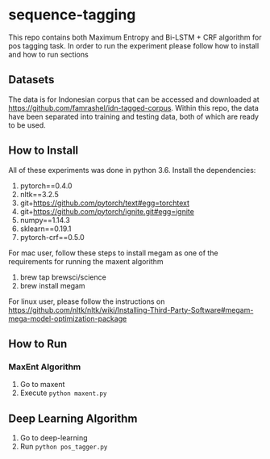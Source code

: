 # sequence-tagging

This repo contains both Maximum Entropy and Bi-LSTM + CRF algorithm for pos tagging task. In order to run the experiment please follow how to install and how to run sections

## Datasets
The data is for Indonesian corpus that can be accessed and downloaded at https://github.com/famrashel/idn-tagged-corpus. Within this repo, the data have been separated into training and testing data, both of which are ready to be used.

## How to Install
All of these experiments was done in python 3.6.
Install the dependencies:
1. pytorch==0.4.0
2. nltk==3.2.5
3. git+https://github.com/pytorch/text#egg=torchtext
4. git+https://github.com/pytorch/ignite.git#egg=ignite
5. numpy==1.14.3
6. sklearn==0.19.1
7. pytorch-crf==0.5.0

For mac user, follow these steps to install megam as one of the requirements for running the maxent algorithm
1. brew tap brewsci/science
2. brew install megam

For linux user, please follow the instructions on https://github.com/nltk/nltk/wiki/Installing-Third-Party-Software#megam-mega-model-optimization-package

## How to Run
### MaxEnt Algorithm
1. Go to maxent
2. Execute `python maxent.py`

## Deep Learning Algorithm
1. Go to deep-learning
2. Run `python pos_tagger.py`
